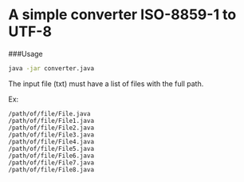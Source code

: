 # A simple converter ISO-8859-1 to UTF-8

###Usage


```bash
java -jar converter.java
```


The input file (txt) must have a list of files with the full path.

Ex:

```
/path/of/file/File.java
/path/of/file/File1.java
/path/of/file/File2.java
/path/of/file/File3.java
/path/of/file/File4.java
/path/of/file/File5.java
/path/of/file/File6.java
/path/of/file/File7.java
/path/of/file/File8.java
```
